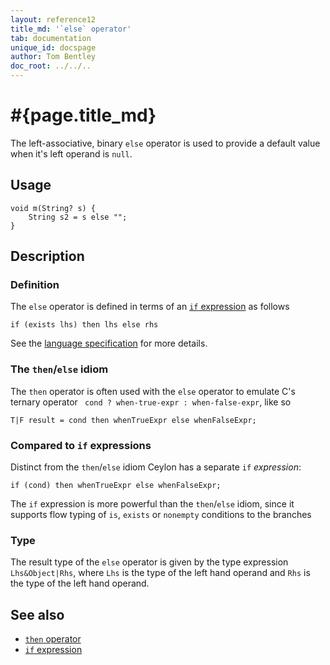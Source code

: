 ```yaml
---
layout: reference12
title_md: '`else` operator'
tab: documentation
unique_id: docspage
author: Tom Bentley
doc_root: ../../..
---
```


# #{page.title_md}

The left-associative, binary `else` operator is used to provide a default value
when it's left operand is `null`.

## Usage 

<!-- try: -->
    void m(String? s) {
        String s2 = s else "";
    }

## Description

### Definition

The `else` operator is defined in terms of an [`if` expression](../../expression/if/) as follows

<!-- check:none -->
<!-- try: -->
    if (exists lhs) then lhs else rhs

See the [language specification](#{site.urls.spec_current}#conditionals) for more details.

### The `then`/`else` idiom

The `then` operator is often used with the `else` operator to emulate
C's ternary operator ` cond ? when-true-expr : when-false-expr`, like so

    T|F result = cond then whenTrueExpr else whenFalseExpr;

### Compared to `if` expressions

Distinct from the `then`/`else` idiom Ceylon has a separate `if` *expression*:

    if (cond) then whenTrueExpr else whenFalseExpr;
    
The `if` expression is more powerful than the `then`/`else` idiom, since it 
supports flow typing of `is`, `exists` or `nonempty` conditions to the branches


### Type

The result type of the `else` operator is given by the type expression `Lhs&Object|Rhs`, where
`Lhs` is the type of the left hand operand and 
`Rhs` is the type of the left hand operand.


## See also

* [`then` operator](../then/)
* [`if` expression](../../expression/if/)

